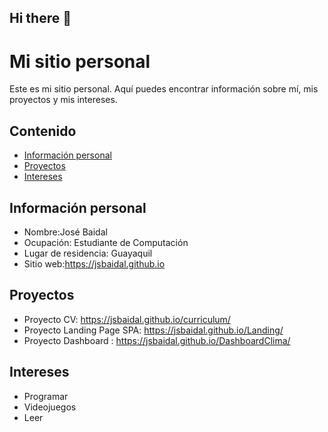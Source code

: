 ## Hi there 👋
# Mi sitio personal
Este es mi sitio personal. Aquí puedes encontrar información sobre mí, mis
proyectos y mis intereses.
## Contenido
* [Información personal](#información-personal)
* [Proyectos](#proyectos)
* [Intereses](#intereses)
## Información personal
* Nombre:José Baidal
* Ocupación: Estudiante de Computación
* Lugar de residencia: Guayaquil
* Sitio web:https://jsbaidal.github.io
## Proyectos
* Proyecto CV: https://jsbaidal.github.io/curriculum/
* Proyecto Landing Page SPA: https://jsbaidal.github.io/Landing/
* Proyecto Dashboard :  https://jsbaidal.github.io/DashboardClima/
## Intereses
* Programar
* Videojuegos
* Leer
